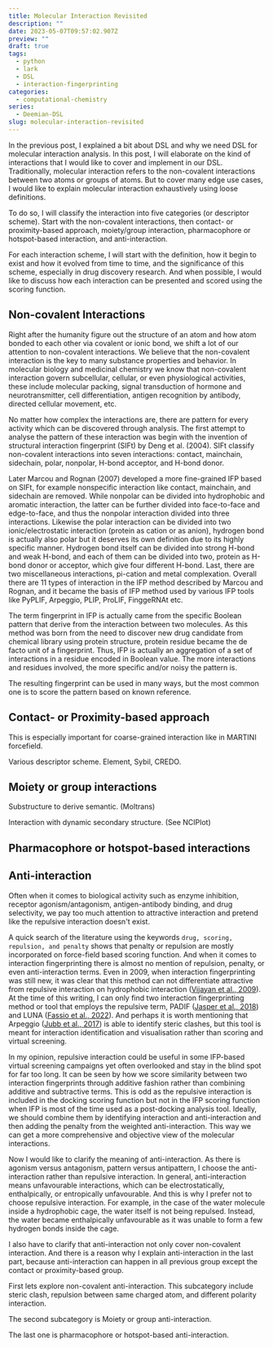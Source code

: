 ```yaml
---
title: Molecular Interaction Revisited
description: ""
date: 2023-05-07T09:57:02.907Z
preview: ""
draft: true
tags:
  - python
  - lark
  - DSL
  - interaction-fingerprinting
categories:
  - computational-chemistry
series:
  - Deemian-DSL
slug: molecular-interaction-revisited
---
```


In the previous post, I explained a bit about DSL and why we need DSL for molecular interaction analysis. In this post, I will elaborate on the kind of interactions that I would like to cover and implement in our DSL. Traditionally, molecular interaction refers to the non-covalent interactions between two atoms or groups of atoms. But to cover many edge use cases, I would like to explain molecular interaction exhaustively using loose definitions.

To do so, I will classify the interaction into five categories (or descriptor scheme). Start with the non-covalent interactions, then contact- or proximity-based approach, moiety/group interaction, pharmacophore or hotspot-based interaction, and anti-interaction.

For each interaction scheme, I will start with the definition, how it begin to exist and how it evolved from time to time, and the significance of this scheme, especially in drug discovery research. And when possible, I would like to discuss how each interaction can be presented and scored using the scoring function.

## Non-covalent Interactions

Right after the humanity figure out the structure of an atom and how atom bonded to each other via covalent or ionic bond, we shift a lot of our attention to non-covalent interactions. We believe that the non-covalent interaction is the key to many substance properties and behavior. In molecular biology and medicinal chemistry we know that non-covalent interaction govern subcellular, cellular, or even physiological activities, these include molecular packing, signal transduction of hormone and neurotransmitter, cell differentiation, antigen recognition by antibody, directed cellular movement, etc.

No matter how complex the interactions are, there are pattern for every activity which can be discovered through analysis. The first attempt to analyse the pattern of these interaction was begin with the invention of structural interaction fingerprint (SIFt) by Deng et al. (2004). SIFt classify non-covalent interactions into seven interactions: contact, mainchain, sidechain, polar, nonpolar, H-bond acceptor, and H-bond donor.

Later Marcou and Rognan (2007) developed a more fine-grained IFP based on SIFt, for example nonspecific interaction like contact, mainchain, and sidechain are removed. While nonpolar can be divided into hydrophobic and aromatic interaction, the latter can be further divided into face-to-face and edge-to-face, and thus the nonpolar interaction divided into three interactions. Likewise the polar interaction can be divided into two ionic/electrostatic interaction (protein as cation or as anion), hydrogen bond is actually also polar but it deserves its own definition due to its highly specific manner. Hydrogen bond itself can be divided into strong H-bond and weak H-bond, and each of them can be divided into two, protein as H-bond donor or acceptor, which give four different H-bond. Last, there are two miscellaneous interactions, pi-cation and metal complexation. Overall there are 11 types of interaction in the IFP method described by Marcou and Rognan, and it became the basis of IFP method used by various IFP tools like PyPLIF, Arpeggio, PLIP, ProLIF, FinggeRNAt etc.

The term fingerprint in IFP is actually came from the specific Boolean pattern that derive from the interaction between two molecules. As this method was born from the need to discover new drug candidate from chemical library using protein structure, protein residue became the de facto unit of a fingerprint. Thus, IFP is actually an aggregation of a set of interactions in a residue encoded in Boolean value. The more interactions and residues involved, the more specific and/or noisy the pattern is.

The resulting fingerprint can be used in many ways, but the most common one is to score the pattern based on known reference.

## Contact- or Proximity-based approach

This is especially important for coarse-grained interaction like in MARTINI forcefield.

Various descriptor scheme. Element, Sybil, CREDO.

## Moiety or group interactions

Substructure to derive semantic. (Moltrans)

Interaction with dynamic secondary structure. (See NCIPlot)

## Pharmacophore or hotspot-based interactions

## Anti-interaction

Often when it comes to biological activity such as enzyme inhibition, receptor agonism/antagonism, antigen-antibody binding, and drug selectivity, we pay too much attention to attractive interaction and pretend like the repulsive interaction doesn't exist.

A quick search of the literature using the keywords `drug, scoring, repulsion, and penalty` shows that penalty or repulsion are mostly incorporated on force-field based scoring function. And when it comes to interaction fingerprinting there is almost no mention of repulsion, penalty, or even anti-interaction terms. Even in 2009, when interaction fingerprinting was still new, it was clear that this method can not differentiate attractive from repulsive interaction on hydrophobic interaction ([Vijayan et al., 2009](https://doi.org/10.1021/ci900309s)). At the time of this writing, I can only find two interaction fingerprinting method or tool that employs the repulsive term, PADIF ([Jasper et al., 2018](https://doi.org/10.1186/s13321-018-0264-0)) and LUNA ([Fassio et al., 2022](https://doi.org/10.1021/acs.jcim.2c00695)). And perhaps it is worth mentioning that Arpeggio ([Jubb et al., 2017](https://doi.org/10.1016/j.jmb.2016.12.004)) is able to identify steric clashes, but this tool is meant for interaction identification and visualisation rather than scoring and virtual screening.

In my opinion, repulsive interaction could be useful in some IFP-based virtual screening campaigns yet often overlooked and stay in the blind spot for far too long. It can be seen by how we score similarity between two interaction fingerprints through additive fashion rather than combining additive and subtractive terms. This is odd as the repulsive interaction is included in the docking scoring function but not in the IFP scoring function when IFP is most of the time used as a post-docking analysis tool. Ideally, we should combine them by identifying interaction and anti-interaction and then adding the penalty from the weighted anti-interaction. This way we can get a more comprehensive and objective view of the molecular interactions.

Now I would like to clarify the meaning of anti-interaction. As there is agonism versus antagonism, pattern versus antipattern, I choose the anti-interaction rather than repulsive interaction. In general, anti-interaction means unfavourable interactions, which can be electrostatically, enthalpically, or entropically unfavourable. And this is why I prefer not to choose repulsive interaction. For example, in the case of the water molecule inside a hydrophobic cage, the water itself is not being repulsed. Instead, the water became enthalpically unfavourable as it was unable to form a few hydrogen bonds inside the cage.

I also have to clarify that anti-interaction not only cover non-covalent interaction. And there is a reason why I explain anti-interaction in the last part, because anti-interaction can happen in all previous group except the contact or proximity-based group.

First lets explore non-covalent anti-interaction. This subcategory include steric clash, repulsion between same charged atom, and different polarity interaction.

The second subcategory is Moiety or group anti-interaction.

The last one is pharmacophore or hotspot-based anti-interaction.
